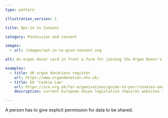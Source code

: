 ```yaml
---
type: pattern

illustration_version: 1

title: Opt-in to Consent

category: Permission and consent

images:
  - url: /images/opt-in-to-give-consent.svg

alt: An organ donor card in front a form for joining the Organ Donor's Register.

examples:
  - title: UK organ donations register
    url: https://www.organdonation.nhs.uk/
  - title: EU 'Cookie Law'
    url: https://ico.org.uk/for-organisations/guide-to-pecr/cookies-and-similar-technologies/
    description: current European Union legislation requires websites to opt-in to cookies being stored on devices.

---
```


A person has to give explicit permission for data to be shared.
